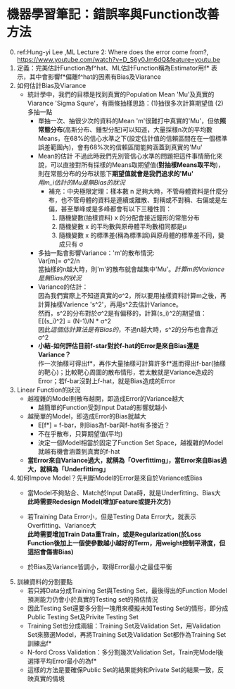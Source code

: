 # 機器學習筆記：錯誤率與Function改善方法
0. ref:Hung-yi Lee ,ML Lecture 2: Where does the error come from?, https://www.youtube.com/watch?v=D_S6y0Jm6dQ&feature=youtu.be
1. 定義：完美估計Function為f^hat、ML估計Function稱為Estimator用f* 表示，其中會影響f*偏離f^hat的因素有Bias及Viarance
2. 如何估計Bias及Viarance
    * 統計學中，我們的目標是找到真實的Population Mean 'Mu'及真實的Viarance 'Sigma Squre'，有兩條抽樣思路：(1)抽很多次計算期望值 (2)多抽一點 
        * 單抽一次、抽很少次的資料的Mean 'm'很難打中真實的'Mu'，但依**照常態分布**(高斯分布、鍾型分配)可以知道，大量採樣n次的平均數Means，在68%的信心水準之下(設定估計值的信賴區間在在一個標準誤差範圍內)，會有68%次的信賴區間能夠涵蓋到真實的'Mu'
        * Mean的估計
        不過此時我們先別管信心水準的問題把這件事情簡化來說，可以直接對所有採樣的Means取期望值(**對抽樣Means取平均**)，則在常態分布的分布狀態下**期望值就會是我們追求的'Mu'**<br>
        *用m_i估計的Mu是無Bias的狀況*
            * 補充：中央極限定理：樣本數 n 足夠大時，不管母體資料是什麼分布，也不管母體的資料是連續或離散、對稱或不對稱、右偏或是左偏，甚至單峰或是多峰都會有以下三種性質：<br>
                1. 隨機變數(抽樣資料) x 的分配會接近鐘形的常態分布
                2. 隨機變數 x 的平均數與原母體平均數相同都是µ
                3. 隨機變數 x 的標準差(稱為標準誤)與原母體的標準差不同，變成只有 σ
        * 多抽一點會影響Variance：'m'的散布情況:<br>Var[m]= σ^2/n<br>當抽樣的n越大時，則'm'的散布就會越集中'Mu'。*計算m的Variance是無Bias的狀況*
        * Variance的估計：<br>因為我們實際上不知道真實的σ^2，所以要用抽樣資料計算m之後，再計算抽樣Varience 's^2'，再用s^2去估計Variance。<br>然而，s^2的分布對於σ^2是有偏移的，計算(s_i)^2的期望值：<br>
        E[(s_i)^2] = (N-1)/N * σ^2<br>
        因此*這個估計算法是有Bias的*，不過n越大時，s^2的分布也會靠近σ^2
        * **小結-如何評估目前f-star對於f-hat的Error是來自Bias還是Variance？** <br>作一次抽樣可得出f*，再作大量抽樣可計算許多f*進而得出f-bar(抽樣的靶心)；比較靶心周圍的散布情形，若太散就是Variance造成的Error；若f-bar沒對上f-hat，就是Bias造成的Error
3. Linear Function的狀況
    * 越複雜的Model則散布越開，即造成Error的Variance越大
        * 越簡單的Function受到Input Data的影響就越小
    * 越簡單的Model，即造成Error的Bias就越大
        * E[f*] = f-bar，則Bias為f-bar與f-hat有多接近？
        * 不在乎散布，只算期望值(平均)
        * 決定一個Model相當於固定了Function Set Space，越複雜的Model就越有機會涵蓋到真實的f-hat
    * **當Error來自Variance過大，就稱為「Overfittimg」，當Error來自Bias過大，就稱為「Underfittimg」**
4. 如何Impove Model？先判斷Model的Error是來自於Variance或Bias
    * 當Model不夠貼合、Match於Input Data時，就是Underfitting、Bias大<br>**此時需要Redesign Model(增加Feature或提升次方)**

    * 若Training Data Error小，但是Testing Data Error大，就表示Overfitting、Variance大<br>**此時需要增加Train Data重Train，或是Regularization(於Loss Function後加上一個使參數越小越好的Term，用weight控制平滑度，但這招會傷害Bias)**
    * 於Bias及Variance皆調小，取得Error最小之最佳平衡
5. 訓練資料的分割要點
    * 若只將Data分成Training Set與Testing Set，最後得出的Function Model預測能力仍會小於真實的Testing set的預估情況
    * 因此Testing Set還要多分割一塊用來模擬未知Testing Set的情形，即分成Public Testing Set及Privite Testing Set
    * Training Set也分成兩組：Training Set及Validation Set，用Validation Set來篩選Model，再將Training Set及Validation Set都作為Training Set訓練出f*
    * N-ford Cross Validation：多分割幾次Validation Set，Train完Model後選擇平均Error最小的為f*
    * 這樣的方法是要確保Public Set的結果能夠和Private Set的結果一致，反映真實的情境


